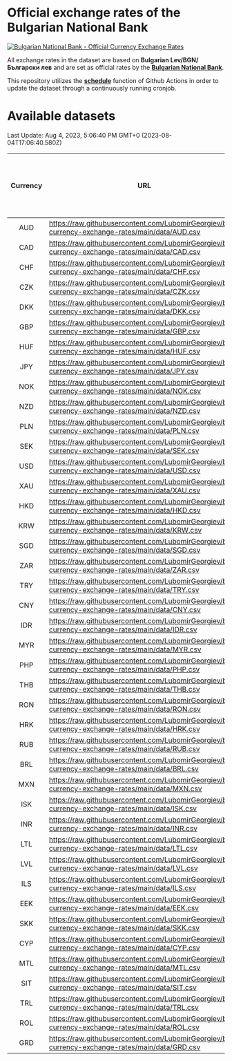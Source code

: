 # Official exchange rates of the Bulgarian National Bank

[![Bulgarian National Bank - Official Currency Exchange Rates](https://github.com/LubomirGeorgiev/bnb-currency-exchange-rates/actions/workflows/update-rates.yml/badge.svg?branch=main)](https://github.com/LubomirGeorgiev/bnb-currency-exchange-rates/actions/workflows/update-rates.yml)

All exchange rates in the dataset are based on **Bulgarian Lev/BGN/Български лев** and are set as official rates by the [**Bulgarian National Bank**](https://www.bnb.bg/Statistics/StExternalSector/StExchangeRates/StERForeignCurrencies/index.htm?toLang=_EN).

This repository utilizes the [**schedule**](https://docs.github.com/en/actions/reference/events-that-trigger-workflows) function of Github Actions in order to update the dataset through a continuously running cronjob.

# Available datasets

<!-- START LINKS (DO NOT EVER FU*ING DELETE THIS COMMENT FOR THE LOVE OF YOUR LIFE!!! IF YOU ARE CURIOS HOW IT WORKS, YOU CAN HAVE A LOOK AT ./src/updateReadme.ts) -->

Last Update: Aug 4, 2023, 5:06:40 PM GMT+0 (2023-08-04T17:06:40.580Z)

| Currency | URL                                                                                             | Number of records | Number of missing days that were filled in |
| :------: | ----------------------------------------------------------------------------------------------- | :---------------: | :----------------------------------------: |
|   AUD    | https://raw.githubusercontent.com/LubomirGeorgiev/bnb-currency-exchange-rates/main/data/AUD.csv |       8579        |                    2652                    |
|   CAD    | https://raw.githubusercontent.com/LubomirGeorgiev/bnb-currency-exchange-rates/main/data/CAD.csv |       8579        |                    2652                    |
|   CHF    | https://raw.githubusercontent.com/LubomirGeorgiev/bnb-currency-exchange-rates/main/data/CHF.csv |       8579        |                    2652                    |
|   CZK    | https://raw.githubusercontent.com/LubomirGeorgiev/bnb-currency-exchange-rates/main/data/CZK.csv |       8579        |                    2652                    |
|   DKK    | https://raw.githubusercontent.com/LubomirGeorgiev/bnb-currency-exchange-rates/main/data/DKK.csv |       8579        |                    2652                    |
|   GBP    | https://raw.githubusercontent.com/LubomirGeorgiev/bnb-currency-exchange-rates/main/data/GBP.csv |       8579        |                    2652                    |
|   HUF    | https://raw.githubusercontent.com/LubomirGeorgiev/bnb-currency-exchange-rates/main/data/HUF.csv |       8579        |                    2652                    |
|   JPY    | https://raw.githubusercontent.com/LubomirGeorgiev/bnb-currency-exchange-rates/main/data/JPY.csv |       8579        |                    2652                    |
|   NOK    | https://raw.githubusercontent.com/LubomirGeorgiev/bnb-currency-exchange-rates/main/data/NOK.csv |       8579        |                    2652                    |
|   NZD    | https://raw.githubusercontent.com/LubomirGeorgiev/bnb-currency-exchange-rates/main/data/NZD.csv |       8579        |                    2652                    |
|   PLN    | https://raw.githubusercontent.com/LubomirGeorgiev/bnb-currency-exchange-rates/main/data/PLN.csv |       8579        |                    2652                    |
|   SEK    | https://raw.githubusercontent.com/LubomirGeorgiev/bnb-currency-exchange-rates/main/data/SEK.csv |       8579        |                    2652                    |
|   USD    | https://raw.githubusercontent.com/LubomirGeorgiev/bnb-currency-exchange-rates/main/data/USD.csv |       8579        |                    2652                    |
|   XAU    | https://raw.githubusercontent.com/LubomirGeorgiev/bnb-currency-exchange-rates/main/data/XAU.csv |       8579        |                    2654                    |
|   HKD    | https://raw.githubusercontent.com/LubomirGeorgiev/bnb-currency-exchange-rates/main/data/HKD.csv |       8277        |                    2561                    |
|   KRW    | https://raw.githubusercontent.com/LubomirGeorgiev/bnb-currency-exchange-rates/main/data/KRW.csv |       8277        |                    2561                    |
|   SGD    | https://raw.githubusercontent.com/LubomirGeorgiev/bnb-currency-exchange-rates/main/data/SGD.csv |       8277        |                    2561                    |
|   ZAR    | https://raw.githubusercontent.com/LubomirGeorgiev/bnb-currency-exchange-rates/main/data/ZAR.csv |       8277        |                    2561                    |
|   TRY    | https://raw.githubusercontent.com/LubomirGeorgiev/bnb-currency-exchange-rates/main/data/TRY.csv |       6759        |                    2091                    |
|   CNY    | https://raw.githubusercontent.com/LubomirGeorgiev/bnb-currency-exchange-rates/main/data/CNY.csv |       6639        |                    2055                    |
|   IDR    | https://raw.githubusercontent.com/LubomirGeorgiev/bnb-currency-exchange-rates/main/data/IDR.csv |       6639        |                    2055                    |
|   MYR    | https://raw.githubusercontent.com/LubomirGeorgiev/bnb-currency-exchange-rates/main/data/MYR.csv |       6639        |                    2055                    |
|   PHP    | https://raw.githubusercontent.com/LubomirGeorgiev/bnb-currency-exchange-rates/main/data/PHP.csv |       6639        |                    2055                    |
|   THB    | https://raw.githubusercontent.com/LubomirGeorgiev/bnb-currency-exchange-rates/main/data/THB.csv |       6639        |                    2055                    |
|   RON    | https://raw.githubusercontent.com/LubomirGeorgiev/bnb-currency-exchange-rates/main/data/RON.csv |       6580        |                    2037                    |
|   HRK    | https://raw.githubusercontent.com/LubomirGeorgiev/bnb-currency-exchange-rates/main/data/HRK.csv |       6422        |                    1986                    |
|   RUB    | https://raw.githubusercontent.com/LubomirGeorgiev/bnb-currency-exchange-rates/main/data/RUB.csv |       6120        |                    1891                    |
|   BRL    | https://raw.githubusercontent.com/LubomirGeorgiev/bnb-currency-exchange-rates/main/data/BRL.csv |       5669        |                    1758                    |
|   MXN    | https://raw.githubusercontent.com/LubomirGeorgiev/bnb-currency-exchange-rates/main/data/MXN.csv |       5669        |                    1758                    |
|   ISK    | https://raw.githubusercontent.com/LubomirGeorgiev/bnb-currency-exchange-rates/main/data/ISK.csv |       5577        |                    1728                    |
|   INR    | https://raw.githubusercontent.com/LubomirGeorgiev/bnb-currency-exchange-rates/main/data/INR.csv |       5302        |                    1644                    |
|   LTL    | https://raw.githubusercontent.com/LubomirGeorgiev/bnb-currency-exchange-rates/main/data/LTL.csv |       5155        |                    1584                    |
|   LVL    | https://raw.githubusercontent.com/LubomirGeorgiev/bnb-currency-exchange-rates/main/data/LVL.csv |       4790        |                    1470                    |
|   ILS    | https://raw.githubusercontent.com/LubomirGeorgiev/bnb-currency-exchange-rates/main/data/ILS.csv |       4576        |                    1423                    |
|   EEK    | https://raw.githubusercontent.com/LubomirGeorgiev/bnb-currency-exchange-rates/main/data/EEK.csv |       4000        |                    1226                    |
|   SKK    | https://raw.githubusercontent.com/LubomirGeorgiev/bnb-currency-exchange-rates/main/data/SKK.csv |       2970        |                    912                     |
|   CYP    | https://raw.githubusercontent.com/LubomirGeorgiev/bnb-currency-exchange-rates/main/data/CYP.csv |       2906        |                    890                     |
|   MTL    | https://raw.githubusercontent.com/LubomirGeorgiev/bnb-currency-exchange-rates/main/data/MTL.csv |       2604        |                    799                     |
|   SIT    | https://raw.githubusercontent.com/LubomirGeorgiev/bnb-currency-exchange-rates/main/data/SIT.csv |       2544        |                    780                     |
|   TRL    | https://raw.githubusercontent.com/LubomirGeorgiev/bnb-currency-exchange-rates/main/data/TRL.csv |       1818        |                    559                     |
|   ROL    | https://raw.githubusercontent.com/LubomirGeorgiev/bnb-currency-exchange-rates/main/data/ROL.csv |       1697        |                    524                     |
|   GRD    | https://raw.githubusercontent.com/LubomirGeorgiev/bnb-currency-exchange-rates/main/data/GRD.csv |        361        |                    109                     |

<!-- END LINKS (DO NOT EVER FU*ING DELETE THIS COMMENT FOR THE LOVE OF YOUR LIFE!!! IF YOU ARE CURIOS HOW IT WORKS, YOU CAN HAVE A LOOK AT ./src/updateReadme.ts) -->
